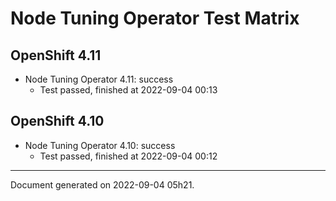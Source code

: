 
Node Tuning Operator Test Matrix
================================

OpenShift 4.11
--------------



* Node Tuning Operator 4.11: success
  - Test passed, finished at 2022-09-04 00:13






OpenShift 4.10
--------------



* Node Tuning Operator 4.10: success
  - Test passed, finished at 2022-09-04 00:12






---
Document generated on 2022-09-04 05h21.
